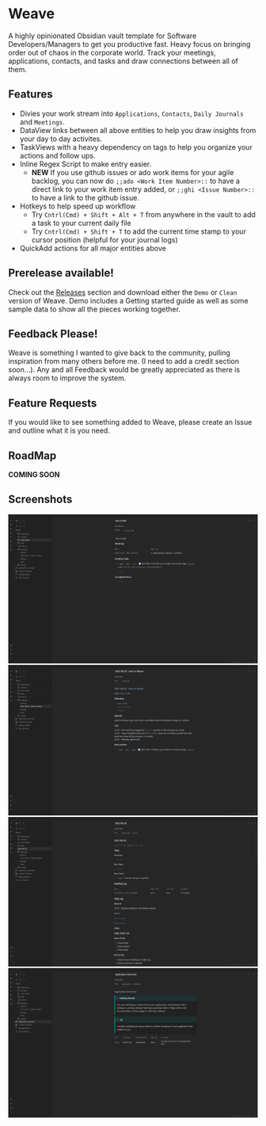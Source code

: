 # Weave
A highly opinionated Obsidian vault template for Software Developers/Managers to get you productive fast. Heavy focus on bringing order out of chaos in the corporate world. Track your meetings, applications, contacts, and tasks and draw connections between all of them.

## Features

- Divies your work stream into `Applications`, `Contacts`, `Daily Journals` and `Meetings`.
- DataView links between all above entities to help you draw insights from your day to day activites.
- TaskViews with a heavy dependency on tags to help you organize your actions and follow ups.
- Inline Regex Script to make entry easier.
  - **NEW** If you use github issues or ado work items for your agile backlog, you can now do `;;ado <Work Item Number>::` to have a direct link to your work item entry added, or `;;ghi <Issue Number>::` to have a link to the github issue.
- Hotkeys to help speed up workflow
  - Try `Cntrl(Cmd) + Shift + Alt + T` from anywhere in the vault to add a task to your current daily file
  - Try `Cntrl(Cmd) + Shift + T` to add the current time stamp to your cursor position (helpful for your journal logs)
- QuickAdd actions for all major entities above
    
## Prerelease available!
Check out the [Releases](https://github.com/cuken/obsidian-weave/releases) section and download either the `Demo` or `Clean` version of Weave. Demo includes a Getting started guide as well as some sample data to show all the pieces working together.

## Feedback Please!
Weave is something I wanted to give back to the community, pulling inspiration from many others before me. (I need to add a credit section soon...). Any and all Feedback would be greatly appreciated as there is always room to improve the system.

## Feature Requests
If you would like to see something added to Weave, please create an Issue and outline what it is you need.

## RoadMap
**COMING SOON**

## Screenshots

![1](media/1.png)
![2](media/2.png)
![3](media/3.png)
![4](media/4.png)

